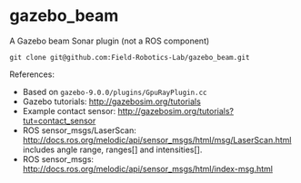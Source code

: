 # gazebo_beam
A Gazebo beam Sonar plugin (not a ROS component)

    git clone git@github.com:Field-Robotics-Lab/gazebo_beam.git

References:

* Based on `gazebo-9.0.0/plugins/GpuRayPlugin.cc`
* Gazebo tutorials: http://gazebosim.org/tutorials
* Example contact sensor: http://gazebosim.org/tutorials?tut=contact_sensor
* ROS sensor_msgs/LaserScan: http://docs.ros.org/melodic/api/sensor_msgs/html/msg/LaserScan.html includes angle range, ranges[] and intensities[].
* ROS sensor_msgs: http://docs.ros.org/melodic/api/sensor_msgs/html/index-msg.html

